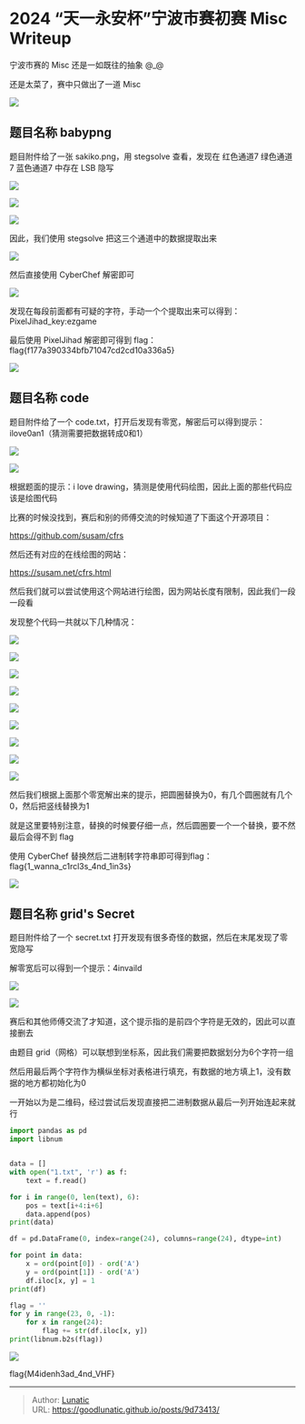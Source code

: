 # 2024 “天一永安杯”宁波市赛初赛 Misc Writeup

宁波市赛的 Misc 还是一如既往的抽象 @_@

还是太菜了，赛中只做出了一道 Misc
<!--more-->

![](imgs/image-20240803102239947.png)

## 题目名称 babypng

题目附件给了一张 sakiko.png，用 stegsolve 查看，发现在 红色通道7 绿色通道7 蓝色通道7 中存在 LSB 隐写

![](imgs/image-20240505185726802.png)

![](imgs/image-20240505185738438.png)

![](imgs/image-20240505185743354.png)

因此，我们使用 stegsolve 把这三个通道中的数据提取出来

![](imgs/image-20240505185754988.png)

然后直接使用 CyberChef 解密即可

![](imgs/image-20240505185807214.png)

发现在每段前面都有可疑的字符，手动一个个提取出来可以得到：PixelJihad_key:ezgame

最后使用 PixelJihad 解密即可得到 flag：flag{f177a390334bfb71047cd2cd10a336a5}

![](imgs/image-20240505185818835.png)

## 题目名称 code

题目附件给了一个 code.txt，打开后发现有零宽，解密后可以得到提示：ilove0an1（猜测需要把数据转成0和1）

![](imgs/image-20240505190050945.png)

![](imgs/image-20240505185949846.png)

根据题面的提示：i love drawing，猜测是使用代码绘图，因此上面的那些代码应该是绘图代码

比赛的时候没找到，赛后和别的师傅交流的时候知道了下面这个开源项目：

https://github.com/susam/cfrs

然后还有对应的在线绘图的网站：

https://susam.net/cfrs.html

然后我们就可以尝试使用这个网站进行绘图，因为网站长度有限制，因此我们一段一段看

发现整个代码一共就以下几种情况：

![](imgs/image-20240505190458059.png)

![](imgs/image-20240505190514144.png)

![](imgs/image-20240505190528225.png)

![](imgs/image-20240505190555641.png)

![](imgs/image-20240505190609127.png)

![](imgs/image-20240505190622568.png)

![](imgs/image-20240505190641671.png)

![](imgs/image-20240505190655092.png)

![](imgs/image-20240505190710848.png)

然后我们根据上面那个零宽解出来的提示，把圆圈替换为0，有几个圆圈就有几个0，然后把竖线替换为1

就是这里要特别注意，替换的时候要仔细一点，然后圆圈要一个一个替换，要不然最后会得不到 flag

使用 CyberChef 替换然后二进制转字符串即可得到flag：flag{1_wanna_c1rcl3s_4nd_1in3s}

![](imgs/image-20240505190911601.png)

## 题目名称 grid's Secret

题目附件给了一个 secret.txt 打开发现有很多奇怪的数据，然后在末尾发现了零宽隐写

解零宽后可以得到一个提示：4invaild

![](imgs/image-20240506151217495.png)

![](imgs/image-20240506151250668.png)

赛后和其他师傅交流了才知道，这个提示指的是前四个字符是无效的，因此可以直接删去

由题目 grid（网格）可以联想到坐标系，因此我们需要把数据划分为6个字符一组

然后用最后两个字符作为横纵坐标对表格进行填充，有数据的地方填上1，没有数据的地方都初始化为0

一开始以为是二维码，经过尝试后发现直接把二进制数据从最后一列开始连起来就行

```python
import pandas as pd
import libnum


data = []
with open("1.txt", 'r') as f:
    text = f.read()

for i in range(0, len(text), 6):
    pos = text[i+4:i+6]
    data.append(pos)
print(data)

df = pd.DataFrame(0, index=range(24), columns=range(24), dtype=int)

for point in data:
    x = ord(point[0]) - ord('A')
    y = ord(point[1]) - ord('A')
    df.iloc[x, y] = 1
print(df)

flag = ''
for y in range(23, 0, -1):
    for x in range(24):
        flag += str(df.iloc[x, y])
print(libnum.b2s(flag))
```

![](imgs/image-20240506151653836.png)

flag{M4idenh3ad_4nd_VHF}

---

> Author: [Lunatic](https://goodlunatic.github.io)  
> URL: https://goodlunatic.github.io/posts/9d73413/  

